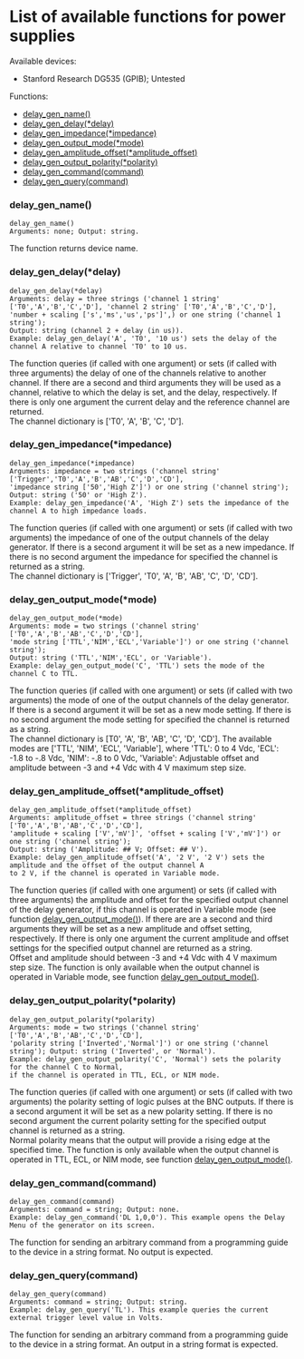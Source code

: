 # List of available functions for power supplies

Available devices:
- Stanford Research DG535 (GPIB); Untested

Functions:
- [delay_gen_name()](#delay_gen_name)<br/>
- [delay_gen_delay(*delay)](#delay_gen_delaydelay)<br/>
- [delay_gen_impedance(*impedance)](#delay_gen_impedanceimpedance)<br/>
- [delay_gen_output_mode(*mode)](#delay_gen_output_modemode)<br/>
- [delay_gen_amplitude_offset(*amplitude_offset)](#delay_gen_amplitude_offsetamplitude_offset)<br/>
- [delay_gen_output_polarity(*polarity)](#delay_gen_output_polaritypolarity)<br/>
- [delay_gen_command(command)](#delay_gen_commandcommand)<br/>
- [delay_gen_query(command)](#delay_gen_querycommand)<br/>

### delay_gen_name()
```python3
delay_gen_name()
Arguments: none; Output: string.
```
The function returns device name.
### delay_gen_delay(*delay)
```python3
delay_gen_delay(*delay)
Arguments: delay = three strings ('channel 1 string' ['T0','A','B','C','D'], 'channel 2 string' ['T0','A','B','C','D'],
'number + scaling ['s','ms','us','ps']',) or one string ('channel 1 string');
Output: string (channel 2 + delay (in us)).
Example: delay_gen_delay('A', 'T0', '10 us') sets the delay of the channel A relative to channel 'T0' to 10 us.
```
The function queries (if called with one argument) or sets (if called with three arguments) the delay of one of the channels relative to another channel. If there are a second and third arguments they will be used as a channel, relative to which the delay is set, and the delay, respectively. If there is only one argument the current delay and the reference channel are returned.<br/>
The channel dictionary is ['T0', 'A', 'B', 'C', 'D'].
### delay_gen_impedance(*impedance)
```python3
delay_gen_impedance(*impedance)
Arguments: impedance = two strings ('channel string' ['Trigger','T0','A','B','AB','C','D','CD'],
'impedance string ['50','High Z']') or one string ('channel string');
Output: string ('50' or 'High Z').
Example: delay_gen_impedance('A', 'High Z') sets the impedance of the channel A to high impedance loads.
```
The function queries (if called with one argument) or sets (if called with two arguments) the impedance of one of the output channels of the delay generator. If there is a second argument it will be set as a new impedance. If there is no second argument the impedance for specified the channel is returned as a string.<br/>
The channel dictionary is ['Trigger', 'T0', 'A', 'B', 'AB', 'C', 'D', 'CD'].
### delay_gen_output_mode(*mode)
```python3
delay_gen_output_mode(*mode)
Arguments: mode = two strings ('channel string' ['T0','A','B','AB','C','D','CD'], 
'mode string ['TTL','NIM','ECL','Variable']') or one string ('channel string');
Output: string ('TTL','NIM','ECL', or 'Variable').
Example: delay_gen_output_mode('C', 'TTL') sets the mode of the channel C to TTL.
```
The function queries (if called with one argument) or sets (if called with two arguments) the mode of one of the output channels of the delay generator. If there is a second argument it will be set as a new mode setting. If there is no second argument the mode setting for specified the channel is returned as a string.<br/>
The channel dictionary is [T0', 'A', 'B', 'AB', 'C', 'D', 'CD']. The available modes are ['TTL', 'NIM', 'ECL', 'Variable'], where 'TTL': 0 to 4 Vdc, 'ECL': -1.8 to -.8 Vdc, 'NIM': -.8 to 0 Vdc, 'Variable': Adjustable offset and amplitude between -3 and +4 Vdc with 4 V maximum step size.
### delay_gen_amplitude_offset(*amplitude_offset)
```python3
delay_gen_amplitude_offset(*amplitude_offset)
Arguments: amplitude_offset = three strings ('channel string' ['T0','A','B','AB','C','D','CD'],
'amplitude + scaling ['V','mV']', 'offset + scaling ['V','mV']') or one string ('channel string');
Output: string ('Amplitude: ## V; Offset: ## V').
Example: delay_gen_amplitude_offset('A', '2 V', '2 V') sets the amplitude and the offset of the output channel A
to 2 V, if the channel is operated in Variable mode.
```
The function queries (if called with one argument) or sets (if called with three arguments) the amplitude and offset for the specified output channel of the delay generator, if this channel is operated in Variable mode (see function [delay_gen_output_mode()](#delay_gen_output_modemode)). If there are are a second and third arguments they will be set as a new amplitude and offset setting, respectively. If there is only one argument the current amplitude and offset settings for the specified output channel are returned as a string.<br/>
Offset and amplitude should between -3 and +4 Vdc with 4 V maximum step size. The function is only available when the output channel is operated in Variable mode, see function [delay_gen_output_mode()](#delay_gen_output_modemode).
### delay_gen_output_polarity(*polarity)
```python3
delay_gen_output_polarity(*polarity)
Arguments: mode = two strings ('channel string' ['T0','A','B','AB','C','D','CD'], 
'polarity string ['Inverted','Normal']') or one string ('channel string'); Output: string ('Inverted', or 'Normal').
Example: delay_gen_output_polarity('C', 'Normal') sets the polarity for the channel C to Normal,
if the channel is operated in TTL, ECL, or NIM mode.
```
The function queries (if called with one argument) or sets (if called with two arguments) the polarity setting of logic pulses at the BNC outputs. If there is a second argument it will be set as a new polarity setting. If there is no second argument the current polarity setting for the specified output channel is returned as a string.<br/>
Normal polarity means that the output will provide a rising edge at the specified time. The function is only available when the output channel is operated in TTL, ECL, or NIM mode, see function [delay_gen_output_mode()](#delay_gen_output_modemode).
### delay_gen_command(command)
```python3
delay_gen_command(command)
Arguments: command = string; Output: none.
Example: delay_gen_command('DL 1,0,0'). This example opens the Delay Menu of the generator on its screen.
```
The function for sending an arbitrary command from a programming guide to the device in a string format. No output is expected.<br/>
### delay_gen_query(command)
```python3
delay_gen_query(command)
Arguments: command = string; Output: string.
Example: delay_gen_query('TL'). This example queries the current external trigger level value in Volts.
```
The function for sending an arbitrary command from a programming guide to the device in a string format. An output in a string format is expected.<br/>
